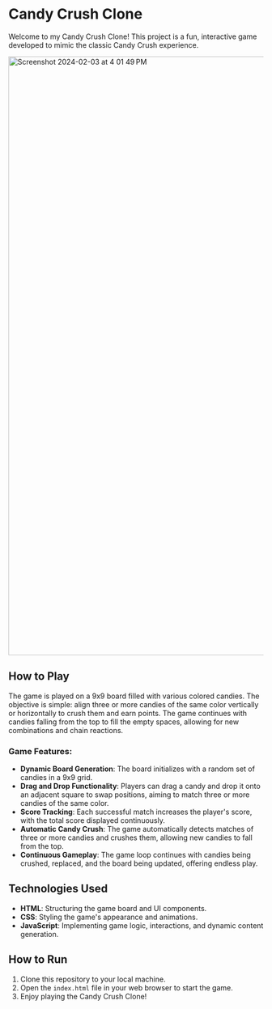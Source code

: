 # Candy Crush Clone

Welcome to my Candy Crush Clone! This project is a fun, interactive game developed to mimic the classic Candy Crush experience. 

<img width="1184" alt="Screenshot 2024-02-03 at 4 01 49 PM" src="https://github.com/dikshitakejriwal/CandyCrush/assets/62951992/f7484b5b-8c48-4fde-aa0e-e67c0933314e">

## How to Play

The game is played on a 9x9 board filled with various colored candies. The objective is simple: align three or more candies of the same color vertically or horizontally to crush them and earn points. The game continues with candies falling from the top to fill the empty spaces, allowing for new combinations and chain reactions.

### Game Features:

- **Dynamic Board Generation**: The board initializes with a random set of candies in a 9x9 grid.
- **Drag and Drop Functionality**: Players can drag a candy and drop it onto an adjacent square to swap positions, aiming to match three or more candies of the same color.
- **Score Tracking**: Each successful match increases the player's score, with the total score displayed continuously.
- **Automatic Candy Crush**: The game automatically detects matches of three or more candies and crushes them, allowing new candies to fall from the top.
- **Continuous Gameplay**: The game loop continues with candies being crushed, replaced, and the board being updated, offering endless play.

## Technologies Used

- **HTML**: Structuring the game board and UI components.
- **CSS**: Styling the game's appearance and animations.
- **JavaScript**: Implementing game logic, interactions, and dynamic content generation.

## How to Run

1. Clone this repository to your local machine.
2. Open the `index.html` file in your web browser to start the game.
3. Enjoy playing the Candy Crush Clone!



